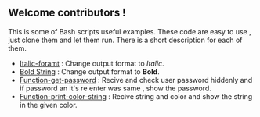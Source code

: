 ## Welcome contributors !

This is some of  Bash scripts useful examples.
These code are easy to use , just clone them and let them run.
There is a short description for each of them.

* [Italic-foramt](Italic-foramt) :  Change output format to *Italic*.
* [Bold String](https://github.com/alireza-hdri/Bash-Codes/blob/11e1587847b356b80ba5b03f596a6470b87826cf/Bold%20string) : Change output format to **Bold**.
* [Function-get-password](https://github.com/alireza-hdri/Bash-Codes/blob/6bd7c2e2cc24647967124d0b5804f12c3ffc1a53/Function-get-password) : Recive and check user password hiddenly and if password an it's re enter was same , show the password.
* [Function-print-color-string](https://github.com/alireza-hdri/Bash-Codes/blob/6bd7c2e2cc24647967124d0b5804f12c3ffc1a53/Function-print-color-string) : Recive string and color and show the string in the given color.
